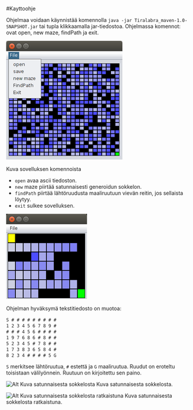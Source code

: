 #Kayttoohje

Ohjelmaa voidaan käynnistää komennolla ```java -jar Tiralabra_maven-1.0-SNAPSHOT.jar``` tai tupla klikkaamalla jar-tiedostoa. Ohjelmassa komennot: ovat open, new maze, findPath ja exit.

![Alt Kuva sovelluksen komennoista](gui1.png)

Kuva sovelluksen komennoista

 - ```open``` avaa ascii tiedoston.
 - ```new``` maze piirtää satunnaisesti generoidun sokkelon.
 - ```findPath``` piirtää lähtöruudusta maaliruutuun vievän reitin, jos sellaista löytyy.
 - ```exit``` sulkee sovelluksen.

![Alt Kuva tiedoston sokkelosta](gui6.png)

Ohjelman hyväksymä tekstitiedosto on muotoa:

```
S # # # # # # # # #
1 2 3 4 5 6 7 8 9 #
# # # 4 5 6 # # # #
1 9 7 6 8 6 # 8 # #
5 2 3 4 5 # 7 8 # #
1 7 3 8 3 6 5 8 4 #
8 2 3 4 # # # # 5 G

```

```S``` merkitsee lähtöruutua, ```#``` estettä ja ```G``` maaliruutua.
Ruudut on eroteltu toisistaan välilyönnein. Ruutuun on kirjoitettu sen paino.

![Alt Kuva satunnaisesta sokkelosta](gui3.png)
Kuva satunnaisesta sokkelosta.


![Alt Kuva satunnaisesta sokkelosta ratkaistuna](gui4.png)
Kuva satunnaisesta sokkelosta ratkaistuna.

